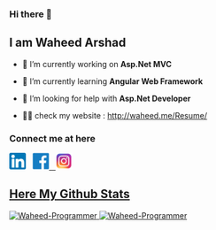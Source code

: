 ### Hi there 👋
## I am Waheed Arshad


- 🔭 I’m currently working on **Asp.Net MVC**  
- 🌱 I’m currently learning **Angular Web Framework**
- 🤔 I’m looking for help with **Asp.Net Developer**


- 👨‍💻 check my website : http://waheed.me/Resume/


### Connect me at here

<span><a href="https://www.linkedin.com/in/muhammad-waheed-0b2a16176/" ><img src="images/linkedin.png" width="30" height="30" /></a>
&nbsp;
<a href="#" ><img src="images/Facebook-logo.png" width="30" height="30" />
&nbsp;
<a href="#" ><img src="images/insta.png" width="30" height="30" />
<span>

## Here My Github Stats

<span> <img src="https://github-readme-stats.vercel.app/api?username=Waheed-Programmer&show_icons=true" alt="Waheed-Programmer" /> </span>
<span> <img src="https://github-readme-stats.vercel.app/api/top-langs/?username=Waheed-Programmer&layout=compact" alt="Waheed-Programmer" /></span>
